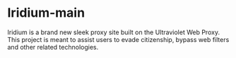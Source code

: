 # Iridium-main
 Iridium is a brand new sleek proxy site built on the Ultraviolet Web Proxy. This project is meant to assist users to evade citizenship, bypass web filters and other related technologies.
